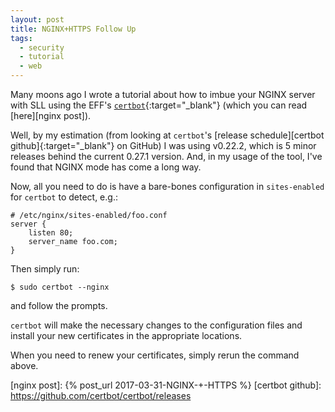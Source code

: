 ```yaml
---
layout: post
title: NGINX+HTTPS Follow Up
tags:
  - security
  - tutorial
  - web
---
```


Many moons ago I wrote a tutorial about how to imbue your NGINX server with SLL
using the EFF's [`certbot`<i class="fa
fa-external-link"></i>][certbot]{:target="_blank"} (which you can read
[here][nginx post]).

Well, by my estimation (from looking at `certbot`'s [release schedule<i class="fa
fa-external-link"></i>][certbot github]{:target="_blank"} on GitHub) I was
using v0.22.2, which is 5 minor releases behind the current 0.27.1 version.
And, in my usage of the tool, I've found that NGINX mode has come a long way.

<!-- MORE -->

Now, all you need to do is have a bare-bones configuration in `sites-enabled`
for `certbot` to detect, e.g.:

    # /etc/nginx/sites-enabled/foo.conf
    server {
        listen 80;
        server_name foo.com;
    }

Then simply run:

    $ sudo certbot --nginx

and follow the prompts.

`certbot` will make the necessary changes to the configuration files and
install your new certificates in the appropriate locations.

When you need to renew your certificates, simply rerun the command above.



[certbot]:        https://certbot.eff.org
[nginx post]:     {% post_url 2017-03-31-NGINX-+-HTTPS %}
[certbot github]: https://github.com/certbot/certbot/releases
